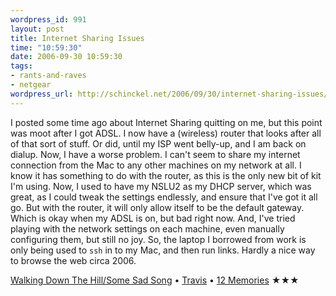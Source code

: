 ```yaml
--- 
wordpress_id: 991
layout: post
title: Internet Sharing Issues
time: "10:59:30"
date: 2006-09-30 10:59:30
tags: 
- rants-and-raves
- netgear
wordpress_url: http://schinckel.net/2006/09/30/internet-sharing-issues/
---
```

I posted some time ago about Internet Sharing quitting on me, but this point was moot after I got ADSL. I now have a (wireless) router that looks after all of that sort of stuff. Or did, until my ISP went belly-up, and I am back on dialup. Now, I have a worse problem. I can't seem to share my internet connection from the Mac to any other machines on my network at all. I know it has something to do with the router, as this is the only new bit of kit I'm using. Now, I used to have my NSLU2 as my DHCP server, which was great, as I could tweak the settings endlessly, and ensure that I've got it all go. But with the router, it will only allow itself to be the default gateway. Which is okay when my ADSL is on, but bad right now. And, I've tried playing with the network settings on each machine, even manually configuring them, but still no joy. So, the laptop I borrowed from work is only being used to `ssh` in to my Mac, and then run links. Hardly a nice way to browse the web circa 2006. 

[Walking Down The Hill/Some Sad Song][1] • [Travis][2] • [12 Memories][3] ★★★

   [1]: http://phobos.apple.com/WebObjects/MZSearch.woa/wa/advancedSearchResults?songTerm=Walking+Down+The+Hill/Some+Sad+Song&artistTerm=Travis
   [2]: http://phobos.apple.com/WebObjects/MZSearch.woa/wa/advancedSearchResults?artistTerm=Travis
   [3]: http://phobos.apple.com/WebObjects/MZSearch.woa/wa/advancedSearchResults?albumTerm=12+Memories&artistTerm=Travis

